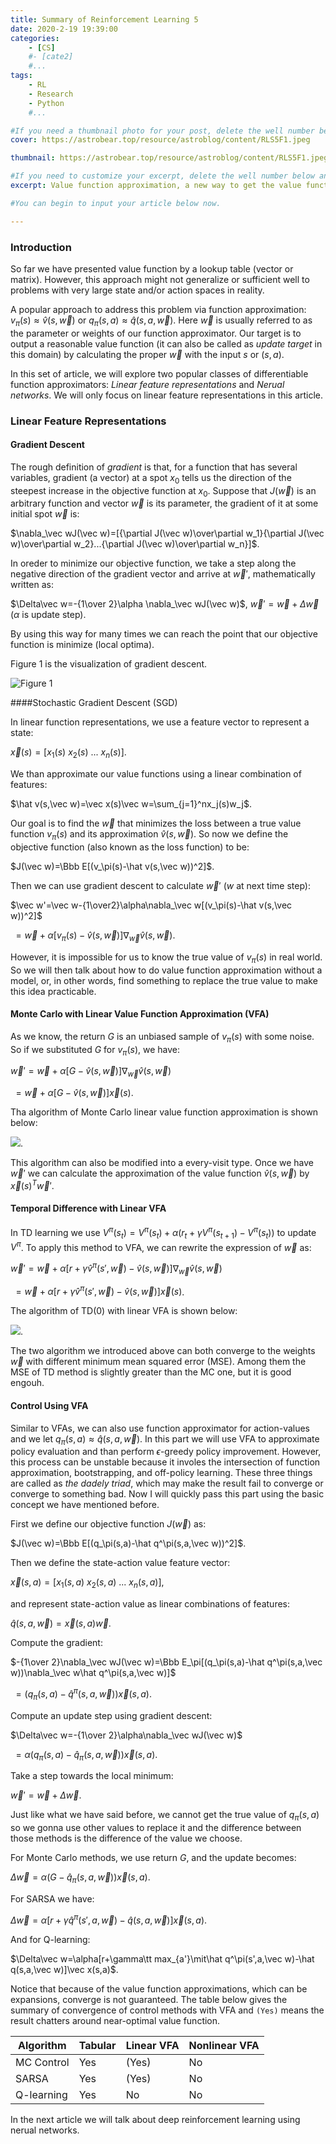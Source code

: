 ```yaml
---
title: Summary of Reinforcement Learning 5
date: 2020-2-19 19:39:00
categories: 
	- [CS]
	#- [cate2]
	#...
tags: 
	- RL
	- Research
	- Python
	#...

#If you need a thumbnail photo for your post, delete the well number below and finish the directory.
cover: https://astrobear.top/resource/astroblog/content/RLS5F1.jpeg

thumbnail: https://astrobear.top/resource/astroblog/content/RLS5F1.jpeg

#If you need to customize your excerpt, delete the well number below and input something. You can also input <!-- more --> in your article to divide the excerpt and other contents.
excerpt: Value function approximation, a new way to get the value function. 

#You can begin to input your article below now.

---
```


### Introduction

So far we have presented value function by a lookup table (vector or matrix). However, this approach might not generalize or sufficient well to problems with very large state and/or action spaces in reality. 

A popular approach to address this problem via function approximation: $v_\pi(s)\approx \hat v(s,\vec w)$ or $q_\pi(s,a)\approx\hat q(s,a,\vec w)$. Here $\vec w$ is usually referred to as the parameter or weights of our function approximator. Our target is to output a reasonable value function (it can also be called as *update target* in this domain) by calculating the proper $\vec w$ with the input $s$ or $(s,a)$.

In this set of article, we will explore two popular classes of differentiable function approximators: *Linear feature representations* and *Nerual networks*. We will only focus on linear feature representations in this article. 

### Linear Feature Representations

#### Gradient Descent

The rough definition of *gradient* is that, for a function that has several variables, gradient (a vector) at a spot $x_0$ tells us the direction of the steepest increase in the objective function at $x_0$. Suppose that $J(\vec w)$ is an arbitrary function and vector $\vec w$ is its parameter, the gradient of it at some initial spot $\vec w$ is: 

$\nabla_\vec wJ(\vec w)=[{\partial J(\vec w)\over\partial w_1}{\partial J(\vec w)\over\partial w_2}...{\partial J(\vec w)\over\partial w_n}]$. 

In oreder to minimize our objective function, we take a step along the negative direction of the gradient vector and arrive at $\vec w'$, mathematically written as: 

$\Delta\vec w=-{1\over 2}\alpha \nabla_\vec wJ(\vec w)$, $\vec w'=\vec w+\Delta \vec w$ ($\alpha$ is update step). 

By using this way for many times we can reach the point that our objective function is minimize (local optima). 

Figure 1 is the visualization of gradient descent. 

![Figure 1](https://astrobear.top/resource/astroblog/content/RLS5F1.jpeg)

####Stochastic Gradient Descent (SGD)

In linear function representations, we use a feature vector to represent a state: 

$\vec x(s)=[x_1(s)\ x_2(s)\ ...\ x_n(s)]$. 

We than approximate our value functions using a linear combination of features: 

$\hat v(s,\vec w)=\vec x(s)\vec w=\sum_{j=1}^nx_j(s)w_j$. 

Our goal is to find the $\vec w$ that minimizes the loss between a true value function $v_\pi(s)$ and its approximation $\hat v(s,\vec w)$. So now we define the objective function (also known as the loss function) to be: 

$J(\vec w)=\Bbb E[(v_\pi(s)-\hat v(s,\vec w))^2]$. 

Then we can use gradient descent to calculate $\vec w'$ ($w$ at next time step): 

$\vec w'=\vec w-{1\over2}\alpha\nabla_\vec w[(v_\pi(s)-\hat v(s,\vec w))^2]$

​    $=\vec w+\alpha[v_\pi(s)-\hat v(s,\vec w)]\nabla_\vec w\hat v(s,\vec w)$. 

However, it is impossible for us to know the true value of $v_\pi(s)$ in real world. So we will then talk about how to do value function approximation without a model, or, in other words, find something to replace the true value to make this idea practicable. 

#### Monte Carlo with Linear Value Function Approximation (VFA)

As we know, the return $G$ is an unbiased sample of $v_\pi(s)$ with some noise. So if we substituted $G$ for $v_\pi(s)$, we have: 

$\vec w'=\vec w+\alpha[G-\hat v(s,\vec w)]\nabla_\vec w\hat v(s,\vec w)$ 

​    $=\vec w+\alpha[G-\hat v(s,\vec w)]\vec x(s)$. 

Tha algorithm of Monte Carlo linear value function approximation is shown below: 

![](https://astrobear.top/resource/astroblog/content/RLS5F2.jpeg). 

This algorithm can also be modified into a every-visit type. Once we have $\vec w'$ we can calculate the approximation of the value function $\hat v(s,\vec w)$ by $\vec x(s)^T\vec w'$. 

#### Temporal Difference with Linear VFA

In TD learning we use $V^\pi(s_t)=V^\pi(s_t)+\alpha(r_t+\gamma V^\pi(s_{t+1})-V^\pi(s_t))$ to update $V^\pi$. To apply this method to VFA, we can rewrite the expression of $\vec w$ as: 

$\vec w'=\vec w+\alpha[r+\gamma \hat v^\pi(s',\vec w)-\hat v(s,\vec w)]\nabla_\vec w\hat v(s,\vec w)$ 

​    $=\vec w+\alpha[r+\gamma \hat v^\pi(s',\vec w)-\hat v(s,\vec w)]\vec x(s)$. 

The algorithm of TD(0) with linear VFA is shown below: 

![](https://astrobear.top/resource/astroblog/content/RLS5F3.png).

The two algorithm we introduced above can both converge to the weights $\vec w$ with different minimum mean squared error (MSE). Among them the MSE of TD method is slightly greater than the MC one, but it is good engouh. 

#### Control Using VFA

Similar to VFAs, we can also use function approximator for action-values and we let $q_\pi(s,a)\approx\hat q(s,a,\vec w)$. In this part we will use VFA to approximate policy evaluation and than perform $\epsilon$-greedy policy improvement. However, this process can be unstable because it involes the intersection of function approximation, bootstrapping, and off-policy learning. These three things are called as *the dadely triad*, which may make the result fail to converge or converge to something bad. Now I will quickly pass this part using the basic concept we have mentioned before. 

First we define our objective function $J(\vec w)$ as: 

$J(\vec w)=\Bbb E[(q_\pi(s,a)-\hat q^\pi(s,a,\vec w))^2]$. 

Then we define the state-action value feature vector: 

$\vec x(s,a)=[x_1(s,a)\ x_2(s,a)\ ...\ x_n(s,a)]$, 

and represent state-action value as linear combinations of features: 

$\hat q(s,a,\vec w)=\vec x(s,a)\vec w$. 

Compute the gradient: 

$-{1\over 2}\nabla_\vec wJ(\vec w)=\Bbb E_\pi[(q_\pi(s,a)-\hat q^\pi(s,a,\vec w))\nabla_\vec w\hat q^\pi(s,a,\vec w)]$

​                      $=(q_\pi(s,a)-\hat q^\pi(s,a,\vec w))\vec x(s,a)$. 

Compute an update step using gradient descent:

$\Delta\vec w=-{1\over 2}\alpha\nabla_\vec wJ(\vec w)$

​       $=\alpha(q_\pi(s,a)-\hat q_\pi(s,a,\vec w))\vec x(s,a)$. 

Take a step towards the local minimum: 

$\vec w'=\vec w+ \Delta\vec w$.  

Just like what we have said before, we cannot get the true value of $q_\pi(s,a)$ so we gonna use other values to replace it and the difference between those methods is the difference of the value we choose. 

For Monte Carlo methods, we use return $G$, and the update becomes: 

$\Delta\vec w=\alpha(G-\hat q_\pi(s,a,\vec w))\vec x(s,a)$. 

For SARSA we have: 

$\Delta\vec w=\alpha[r+\gamma \hat q^\pi(s',a,\vec w)-\hat q(s,a,\vec w)]\vec x(s,a)$. 

And for Q-learning: 

$\Delta\vec w=\alpha[r+\gamma\tt max_{a'}\mit\hat q^\pi(s',a,\vec w)-\hat q(s,a,\vec w)]\vec x(s,a)$. 

Notice that because of the value function approximations, which can be expansions, converge is not guaranteed. The table below gives the summary of convergence of control methods with VFA and `(Yes)` means the result chatters around near-optimal value function.

| Algorithm  | Tabular | Linear VFA | Nonlinear VFA |
| ---------- | ------- | ---------- | ------------- |
| MC Control | Yes     | (Yes)      | No            |
| SARSA      | Yes     | (Yes)      | No            |
| Q-learning | Yes     | No         | No            |

In the next article we will talk about deep reinforcement learning using nerual networks. 